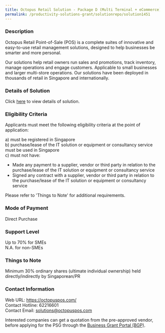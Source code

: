 ```yaml
---
title: Octopus Retail Solution - Package D (Multi Terminal + eCommerce)
permalink: /productivity-solutions-grant/solutionrepo/solution1451
---
```


### Description

Octopus Retail Point-of-Sale (POS) is a complete suites of innovative and easy-to-use retail management solutions, designed to help businesses be smarter and more personal. 

Our solutions help retail owners run sales and promotions, track inventory, manage operations and engage customers. Applicable to small businesses and larger multi-store operations. Our solutions have been deployed in thousands of retail in Singapore and internationally.

### Details of Solution

Click <a href='https://www.gobusiness.gov.sg/images/psg/Desensitised_Octopus_Retail_20200548_Annex_3_Part_4.pdf' target='_blank' rel='noopener'>here</a> to view details of solution.

### Eligibility Criteria

Applicants must meet the following eligibility criteria at the point of application:

a) must be registered in Singapore <br>
b) purchase/lease of the IT solution or equipment or consultancy service must be used in Singapore <br>
c) must not have:
- Made any payment to a supplier, vendor or third party in relation to the purchase/lease of the IT solution or equipment or consultancy service
- Signed any contract with a supplier, vendor or third party in relation to the purchase/lease of the IT solution or equipment or consultancy service

Please refer to 'Things to Note' for additional requirements.

### Mode of Payment
Direct Purchase

### Support Level
Up to 70% for SMEs <br>
N.A. for non-SMEs

### Things to Note
 Minimum 30% ordinary shares (ultimate individual ownership) held directly/indirectly by Singaporean/PR

### Contact Information
Web URL: https://octopuspos.com/ <br>Contact Hotline: 62216601 <br>Contact Email: solutions@octopuspos.com <br>

Interested companies can get a quotation from the pre-approved vendor, before applying for the PSG through the <a target='_blank' rel='noopener' href='https://www.businessgrants.gov.sg/'>Business Grant Portal (BGP)</a>.
